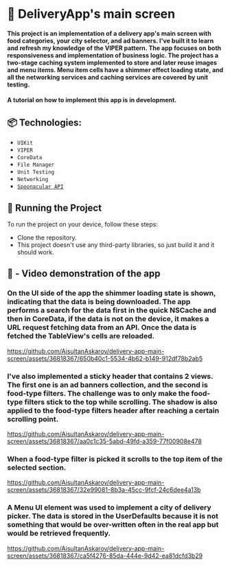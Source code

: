 # 🍕 DeliveryApp's main screen

#### This project is an implementation of a delivery app's main screen with food categories, your city selector, and ad banners. I've built it to learn and refresh my knowledge of the VIPER pattern. The app focuses on both responsiveness and implementation of business logic. The project has a two-stage caching system implemented to store and later reuse images and menu items. Menu item cells have a shimmer effect loading state, and all the networking services and caching services are covered by unit testing.
#### A tutorial on how to implement this app is in development.

## 📦 Technologies:

* `UIKit`
* `VIPER`
* `CoreData`
* `File Manager`
* `Unit Testing`
* `Networking`
* [`Spoonacular API`](https://spoonacular.com/food-api)

## 🚦 Running the Project

To run the project on your device, follow these steps:

* Clone the repository.
* This project doesn't use any third-party libraries, so just build it and it should work.

## 📸 - Video demonstration of the app

### On the UI side of the app the shimmer loading state is shown, indicating that the data is being downloaded. The app performs a search for the data first in the quick NSCache and then in CoreData, if the data is not on the device, it makes a URL request fetching data from an API. Once the data is fetched the TableView's cells are reloaded. 

https://github.com/AisultanAskarov/delivery-app-main-screen/assets/36818367/650b40c1-5534-4b62-b149-912df78b2ab5

### I've also implemented a sticky header that contains 2 views. The first one is an ad banners collection, and the second is food-type filters. The challenge was to only make the food-type filters stick to the top while scrolling. The shadow is also applied to the food-type filters header after reaching a certain scrolling point.

https://github.com/AisultanAskarov/delivery-app-main-screen/assets/36818367/aa0c1c35-5abd-49fd-a359-77f00908e478

### When a food-type filter is picked it scrolls to the top item of the selected section.

https://github.com/AisultanAskarov/delivery-app-main-screen/assets/36818367/32e99081-8b3a-45cc-9fcf-24c6dee4a13b

### A Menu UI element was used to implement a city of delivery picker. The data is stored in the UserDefaults because it is not something that would be over-written often in the real app but would be retrieved frequently.

https://github.com/AisultanAskarov/delivery-app-main-screen/assets/36818367/ca5f4276-85da-444e-9d42-ea81dcfd3b29

